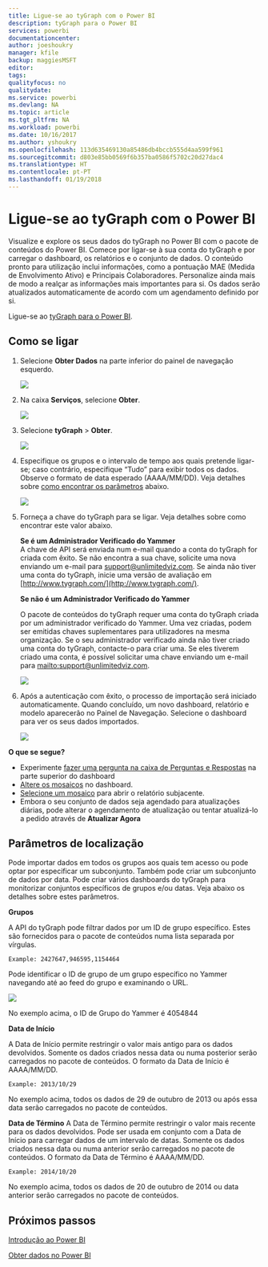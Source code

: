 ```yaml
---
title: Ligue-se ao tyGraph com o Power BI
description: tyGraph para o Power BI
services: powerbi
documentationcenter: 
author: joeshoukry
manager: kfile
backup: maggiesMSFT
editor: 
tags: 
qualityfocus: no
qualitydate: 
ms.service: powerbi
ms.devlang: NA
ms.topic: article
ms.tgt_pltfrm: NA
ms.workload: powerbi
ms.date: 10/16/2017
ms.author: yshoukry
ms.openlocfilehash: 113d635469130a85486db4bccb555d4aa599f961
ms.sourcegitcommit: d803e85bb0569f6b357ba0586f5702c20d27dac4
ms.translationtype: HT
ms.contentlocale: pt-PT
ms.lasthandoff: 01/19/2018
---
```

# <a name="connect-to-tygraph--with-power-bi"></a>Ligue-se ao tyGraph com o Power BI
Visualize e explore os seus dados do tyGraph no Power BI com o pacote de conteúdos do Power BI. Comece por ligar-se à sua conta do tyGraph e por carregar o dashboard, os relatórios e o conjunto de dados. O conteúdo pronto para utilização inclui informações, como a pontuação MAE (Medida de Envolvimento Ativo) e Principais Colaboradores. Personalize ainda mais de modo a realçar as informações mais importantes para si.  Os dados serão atualizados automaticamente de acordo com um agendamento definido por si.

Ligue-se ao [tyGraph para o Power BI](https://app.powerbi.com/getdata/services/tygraph).

## <a name="how-to-connect"></a>Como se ligar
1. Selecione **Obter Dados** na parte inferior do painel de navegação esquerdo.
   
   ![](media/service-connect-to-tygraph/getdata.png)
2. Na caixa **Serviços**, selecione **Obter**.
   
   ![](media/service-connect-to-tygraph/services.png)
3. Selecione **tyGraph** \> **Obter**.
   
   ![](media/service-connect-to-tygraph/tygraph.png)
4. Especifique os grupos e o intervalo de tempo aos quais pretende ligar-se; caso contrário, especifique “Tudo” para exibir todos os dados. Observe o formato de data esperado (AAAA/MM/DD). Veja detalhes sobre [como encontrar os parâmetros](#FindingParams) abaixo.
   
   ![](media/service-connect-to-tygraph/parameters.png)
5. Forneça a chave do tyGraph para se ligar. Veja detalhes sobre como encontrar este valor abaixo.
   
    **Se é um Administrador Verificado do Yammer**  
    A chave de API será enviada num e-mail quando a conta do tyGraph for criada com êxito. Se não encontra a sua chave, solicite uma nova enviando um e-mail para support@unlimitedviz.com. Se ainda não tiver uma conta do tyGraph, inicie uma versão de avaliação em [http://www.tygraph.com/](http://www.tygraph.com/). 
   
    **Se não é um Administrador Verificado do Yammer**
   
    O pacote de conteúdos do tyGraph requer uma conta do tyGraph criada por um administrador verificado do Yammer. Uma vez criadas, podem ser emitidas chaves suplementares para utilizadores na mesma organização. Se o seu administrador verificado ainda não tiver criado uma conta do tyGraph, contacte-o para criar uma. Se eles tiverem criado uma conta, é possível solicitar uma chave enviando um e-mail para <mailto:support@unlimitedviz.com>.
   
    ![](media/service-connect-to-tygraph/creds.png)
6. Após a autenticação com êxito, o processo de importação será iniciado automaticamente. Quando concluído, um novo dashboard, relatório e modelo aparecerão no Painel de Navegação. Selecione o dashboard para ver os seus dados importados.
   
    ![](media/service-connect-to-tygraph/dashboard.png)

**O que se segue?**

* Experimente [fazer uma pergunta na caixa de Perguntas e Respostas](power-bi-q-and-a.md) na parte superior do dashboard
* [Altere os mosaicos](service-dashboard-edit-tile.md) no dashboard.
* [Selecione um mosaico](service-dashboard-tiles.md) para abrir o relatório subjacente.
* Embora o seu conjunto de dados seja agendado para atualizações diárias, pode alterar o agendamento de atualização ou tentar atualizá-lo a pedido através de **Atualizar Agora**

<a name="FindingParams"></a>

## <a name="finding-parameters"></a>Parâmetros de localização
Pode importar dados em todos os grupos aos quais tem acesso ou pode optar por especificar um subconjunto. Também pode criar um subconjunto de dados por data. Pode criar vários dashboards do tyGraph para monitorizar conjuntos específicos de grupos e/ou datas. Veja abaixo os detalhes sobre estes parâmetros.

**Grupos**

A API do tyGraph pode filtrar dados por um ID de grupo específico. Estes são fornecidos para o pacote de conteúdos numa lista separada por vírgulas. 

    Example: 2427647,946595,1154464


Pode identificar o ID de grupo de um grupo específico no Yammer navegando até ao feed do grupo e examinando o URL.

![](media/service-connect-to-tygraph/yammer.png)

No exemplo acima, o ID de Grupo do Yammer é 4054844

**Data de Início**

A Data de Início permite restringir o valor mais antigo para os dados devolvidos. Somente os dados criados nessa data ou numa posterior serão carregados no pacote de conteúdos. O formato da Data de Início é AAAA/MM/DD. 

    Example: 2013/10/29

No exemplo acima, todos os dados de 29 de outubro de 2013 ou após essa data serão carregados no pacote de conteúdos. 

**Data de Término** A Data de Término permite restringir o valor mais recente para os dados devolvidos. Pode ser usada em conjunto com a Data de Início para carregar dados de um intervalo de datas. Somente os dados criados nessa data ou numa anterior serão carregados no pacote de conteúdos. O formato da Data de Término é AAAA/MM/DD. 

    Example: 2014/10/20

No exemplo acima, todos os dados de 20 de outubro de 2014 ou data anterior serão carregados no pacote de conteúdos. 

## <a name="next-steps"></a>Próximos passos
[Introdução ao Power BI](service-get-started.md)

[Obter dados no Power BI](service-get-data.md)

